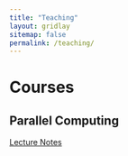 ```yaml
---
title: "Teaching"
layout: gridlay
sitemap: false
permalink: /teaching/
---
```


<script>
  function toggleVisibility(id) {
    var x = document.getElementById(id);
    if (x.style.display === "none") {
      x.style.display = "block";
    } else {
      x.style.display = "none";
    }
  }
</script>

# Courses

## Parallel Computing

[Lecture Notes](https://intellistream.github.io/downloads/lectures/parallel_computing)